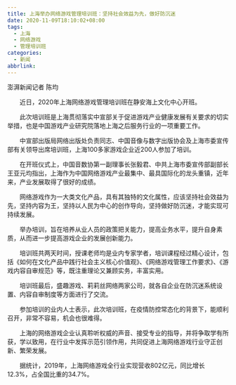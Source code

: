 ```yaml
---
title: 上海举办网络游戏管理培训班：坚持社会效益为先，做好防沉迷
date: 2020-11-09T18:10:02+08:00
tags:
  - 上海
  - 网络游戏
  - 管理培训班
categories:
  - 新闻
abbrlink:
---
```


澎湃新闻记者 陈均　　

　　近日，2020年上海网络游戏管理培训班在静安海上文化中心开班。

　　此次培训班是上海贯彻落实中宣部关于促进游戏产业健康发展有关要求的切实举措，也是中国游戏产业研究院落地上海之后服务行业的一项重要工作。

　　中宣部出版局网络出版处负责同志、中国音像与数字出版协会及上海市委宣传部有关领导出席培训班，上海100多家游戏企业近200人参加了培训。

　　在开班仪式上，中国音数协第一副理事长张毅君、中共上海市委宣传部副部长王亚元均指出，上海作为中国网络游戏产业最集中、最具国际化的龙头重镇，近年来，产业发展取得了很好的成绩。

　　网络游戏作为一大类文化产品，具有其独特的文化属性，应该坚持社会效益为先，坚持内容为王，坚持以人民为中心的创作导向，坚持做好防沉迷，才能实现可持续发展。

　　举办培训，旨在培养从业人员的政策把关能力，提高业务水平，提升自身素质，从而进一步提高游戏企业的发展创新能力。

　　培训班共两天时间，授课老师均是业内专家学者，培训课程经过精心设计，包括《如何在文化产品中践行社会主义核心价值观》、《网络游戏管理工作要求》、《游戏内容自审规范》等，既注重理论又兼顾实务，丰富实用。

　　培训班最后，盛趣游戏、莉莉丝网络两家公司，就各自企业在防沉迷系统设置、内容自审制度等方面进行了交流。

　　参加培训的业内人士表示，此次培训班，在疫情防控常态化的背景下，能顺利召开，非常不容易，机会也很难得。

　　上海的网络游戏企业认真聆听权威的声音、接受专业的指导，并将争取学有所获，学以致用，在行业中发挥示范引领作用，共同促进上海网络游戏行业守正创新、繁荣发展。

　　据统计，2019年，上海网络游戏全行业实现营收802亿元，同比增长12.3%，占全国比重的34.7%。